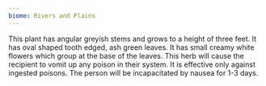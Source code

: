 ```yaml
---
biome: Rivers and Plains
---
```

This plant has angular greyish stems and grows to a height of three feet. It has oval shaped tooth edged, ash green leaves. It has small creamy white flowers which group at the base of the leaves. This herb will cause the recipient to vomit up any poison in their system. It is effective only against ingested poisons. The person will be incapacitated by nausea for 1-3 days. 

